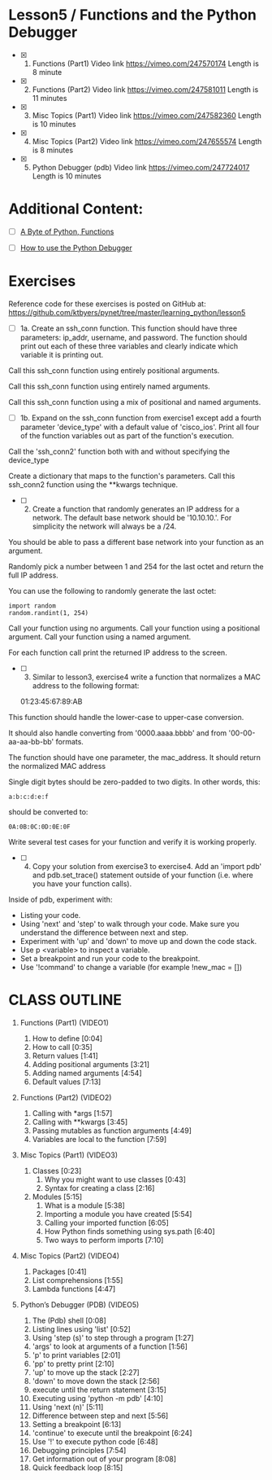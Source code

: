 # Lesson5 / Functions and the Python Debugger

- [x] 1. Functions (Part1)
Video link https://vimeo.com/247570174
Length is 8 minute
 
- [x] 2. Functions (Part2)
Video link https://vimeo.com/247581011
Length is 11 minutes
 
- [x] 3. Misc Topics (Part1)
Video link https://vimeo.com/247582360
Length is 10 minutes
 
- [x] 4. Misc Topics (Part2)
Video link https://vimeo.com/247655574
Length is 8 minutes
 
- [x] 5. Python Debugger (pdb)
Video link https://vimeo.com/247724017
Length is 10 minutes


# Additional Content:

- [ ] [A Byte of Python, Functions](https://swaroop-c-h.gitbook.io/byte-of-python/functions)

- [ ] [How to use the Python Debugger](https://www.digitalocean.com/community/tutorials/how-to-use-the-python-debugger)
 

# Exercises

Reference code for these exercises is posted on GitHub at:
https://github.com/ktbyers/pynet/tree/master/learning_python/lesson5


- [ ] 1a. Create an ssh_conn function. This function should have three parameters: ip_addr, username, and password. The function should print out each of these three variables and clearly indicate which variable it is printing out.

Call this ssh_conn function using entirely positional arguments.

Call this ssh_conn function using entirely named arguments.

Call this ssh_conn function using a mix of positional and named arguments.


- [ ] 1b. Expand on the ssh_conn function from exercise1 except add a fourth parameter 'device_type' with a default value of 'cisco_ios'. Print all four of the function variables out as part of the function's execution.

Call the 'ssh_conn2' function both with and without specifying the device_type

Create a dictionary that maps to the function's parameters. Call this ssh_conn2 function using the \*\*kwargs technique.


- [ ] 2.  Create a function that randomly generates an IP address for a network. The default base network should be '10.10.10.'. For simplicity the network will always be a /24.

You should be able to pass a different base network into your function as an argument.

Randomly pick a number between 1 and 254 for the last octet and return the full IP address.

You can use the following to randomly generate the last octet:

    import random
    random.randint(1, 254)

Call your function using no arguments.
Call your function using a positional argument.
Call your function using a named argument.

For each function call print the returned IP address to the screen.


- [ ] 3. Similar to lesson3, exercise4 write a function that normalizes a MAC address to the following format:

    01:23:45:67:89:AB

This function should handle the lower-case to upper-case conversion.

It should also handle converting from '0000.aaaa.bbbb' and from '00-00-aa-aa-bb-bb' formats.

The function should have one parameter, the mac_address. It should return the normalized MAC address

Single digit bytes should be zero-padded to two digits. In other words, this:

    a:b:c:d:e:f

should be converted to:

    0A:0B:0C:0D:0E:0F

Write several test cases for your function and verify it is working properly.


- [ ] 4. Copy your solution from exercise3 to exercise4. Add an 'import pdb' and pdb.set_trace() statement outside of your function (i.e. where you have your function calls).

Inside of pdb, experiment with:
- Listing your code.
- Using 'next' and 'step' to walk through your code. Make sure you understand the difference between next and step.
- Experiment with 'up' and 'down' to move up and down the code stack.
- Use p \<variable> to inspect a variable.
- Set a breakpoint and run your code to the breakpoint.
- Use '!command' to change a variable (for example !new_mac = [])


# CLASS OUTLINE

1. Functions (Part1) (VIDEO1)
   1. How to define   [0:04]
   2. How to call   [0:35]
   3. Return values   [1:41]
   4. Adding positional arguments   [3:21]
   5. Adding named arguments   [4:54]
   6. Default values   [7:13]

2. Functions (Part2) (VIDEO2)
   1. Calling with \*args   [1:57]
   2. Calling with \*\*kwargs   [3:45]
   3. Passing mutables as function arguments   [4:49]
   4. Variables are local to the function   [7:59]

3. Misc Topics (Part1) (VIDEO3)
   1. Classes   [0:23]
      1. Why you might want to use classes   [0:43]
      2. Syntax for creating a class   [2:16]
   2. Modules   [5:15]
      1. What is a module   [5:38]
      2. Importing a module you have created   [5:54]
      3. Calling your imported function   [6:05]
      4. How Python finds something using sys.path   [6:40]
      5. Two ways to perform imports   [7:10]

4. Misc Topics (Part2) (VIDEO4)
   1. Packages   [0:41]
   2. List comprehensions   [1:55]
   3. Lambda functions   [4:47]

5. Python’s Debugger (PDB) (VIDEO5)
   1. The (Pdb) shell   [0:08]
   2. Listing lines using 'list'   [0:52]
   3. Using 'step (s)' to step through a program   [1:27]
   4. 'args' to look at arguments of a function   [1:56]
   5. 'p' to print variables   [2:01]
   6. 'pp' to pretty print   [2:10]
   7. 'up' to move up the stack   [2:27]
   8. 'down' to move down the stack   [2:56]
   9. execute until the return statement   [3:15]
   10. Executing using 'python -m pdb'   [4:10]
   11. Using 'next (n)'   [5:11]
   12. Difference between step and next   [5:56]
   13. Setting a breakpoint   [6:13]
   14. 'continue' to execute until the breakpoint   [6:24]
   15. Use '!<command>' to execute python code   [6:48]
   16. Debugging principles   [7:54]
      1. Get information out of your program   [8:08]
      2. Quick feedback loop   [8:15]
